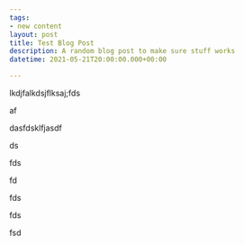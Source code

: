 ```yaml
---
tags:
- new content
layout: post
title: Test Blog Post
description: A random blog post to make sure stuff works
datetime: 2021-05-21T20:00:00.000+00:00

---
```

lkdjfalkdsjflksaj;fds

af

dasfdsklfjasdf

ds

fds

fd

fds

fds

fsd